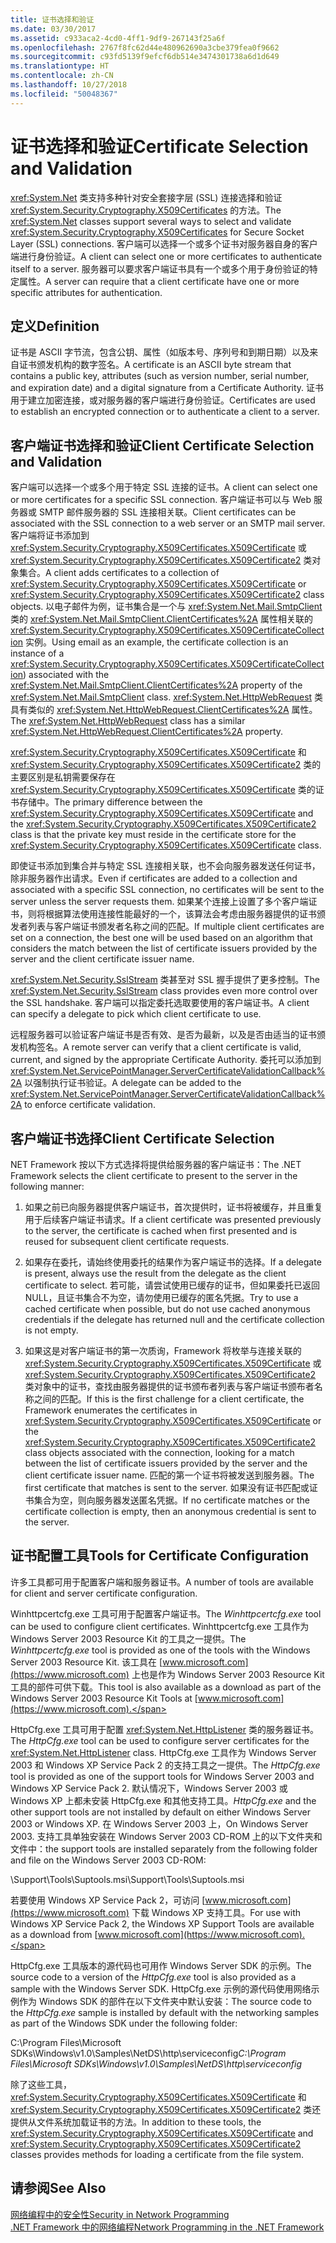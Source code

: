 ```yaml
---
title: 证书选择和验证
ms.date: 03/30/2017
ms.assetid: c933aca2-4cd0-4ff1-9df9-267143f25a6f
ms.openlocfilehash: 2767f8fc62d44e480962690a3cbe379fea0f9662
ms.sourcegitcommit: c93fd5139f9efcf6db514e3474301738a6d1d649
ms.translationtype: HT
ms.contentlocale: zh-CN
ms.lasthandoff: 10/27/2018
ms.locfileid: "50048367"
---
```

# <a name="certificate-selection-and-validation"></a><span data-ttu-id="38099-102">证书选择和验证</span><span class="sxs-lookup"><span data-stu-id="38099-102">Certificate Selection and Validation</span></span>
<span data-ttu-id="38099-103"><xref:System.Net> 类支持多种针对安全套接字层 (SSL) 连接选择和验证 <xref:System.Security.Cryptography.X509Certificates> 的方法。</span><span class="sxs-lookup"><span data-stu-id="38099-103">The <xref:System.Net> classes support several ways to select and validate <xref:System.Security.Cryptography.X509Certificates> for Secure Socket Layer (SSL) connections.</span></span> <span data-ttu-id="38099-104">客户端可以选择一个或多个证书对服务器自身的客户端进行身份验证。</span><span class="sxs-lookup"><span data-stu-id="38099-104">A client can select one or more certificates to authenticate itself to a server.</span></span> <span data-ttu-id="38099-105">服务器可以要求客户端证书具有一个或多个用于身份验证的特定属性。</span><span class="sxs-lookup"><span data-stu-id="38099-105">A server can require that a client certificate have one or more specific attributes for authentication.</span></span>  
  
## <a name="definition"></a><span data-ttu-id="38099-106">定义</span><span class="sxs-lookup"><span data-stu-id="38099-106">Definition</span></span>  
 <span data-ttu-id="38099-107">证书是 ASCII 字节流，包含公钥、属性（如版本号、序列号和到期日期）以及来自证书颁发机构的数字签名。</span><span class="sxs-lookup"><span data-stu-id="38099-107">A certificate is an ASCII byte stream that contains a public key, attributes (such as version number, serial number, and expiration date) and a digital signature from a Certificate Authority.</span></span> <span data-ttu-id="38099-108">证书用于建立加密连接，或对服务器的客户端进行身份验证。</span><span class="sxs-lookup"><span data-stu-id="38099-108">Certificates are used to establish an encrypted connection or to authenticate a client to a server.</span></span>  
  
## <a name="client-certificate-selection-and-validation"></a><span data-ttu-id="38099-109">客户端证书选择和验证</span><span class="sxs-lookup"><span data-stu-id="38099-109">Client Certificate Selection and Validation</span></span>  
 <span data-ttu-id="38099-110">客户端可以选择一个或多个用于特定 SSL 连接的证书。</span><span class="sxs-lookup"><span data-stu-id="38099-110">A client can select one or more certificates for a specific SSL connection.</span></span> <span data-ttu-id="38099-111">客户端证书可以与 Web 服务器或 SMTP 邮件服务器的 SSL 连接相关联。</span><span class="sxs-lookup"><span data-stu-id="38099-111">Client certificates can be associated with the SSL connection to a web server or an SMTP mail server.</span></span> <span data-ttu-id="38099-112">客户端将证书添加到 <xref:System.Security.Cryptography.X509Certificates.X509Certificate> 或 <xref:System.Security.Cryptography.X509Certificates.X509Certificate2> 类对象集合。</span><span class="sxs-lookup"><span data-stu-id="38099-112">A client adds certificates to a collection of <xref:System.Security.Cryptography.X509Certificates.X509Certificate> or <xref:System.Security.Cryptography.X509Certificates.X509Certificate2> class objects.</span></span> <span data-ttu-id="38099-113">以电子邮件为例，证书集合是一个与 <xref:System.Net.Mail.SmtpClient> 类的 <xref:System.Net.Mail.SmtpClient.ClientCertificates%2A> 属性相关联的 <xref:System.Security.Cryptography.X509Certificates.X509CertificateCollection> 实例。</span><span class="sxs-lookup"><span data-stu-id="38099-113">Using email as an example, the certificate collection is an instance of a <xref:System.Security.Cryptography.X509Certificates.X509CertificateCollection>) associated with the <xref:System.Net.Mail.SmtpClient.ClientCertificates%2A> property of the <xref:System.Net.Mail.SmtpClient> class.</span></span> <span data-ttu-id="38099-114"><xref:System.Net.HttpWebRequest> 类具有类似的 <xref:System.Net.HttpWebRequest.ClientCertificates%2A> 属性。</span><span class="sxs-lookup"><span data-stu-id="38099-114">The <xref:System.Net.HttpWebRequest> class has a similar <xref:System.Net.HttpWebRequest.ClientCertificates%2A> property.</span></span>  
  
 <span data-ttu-id="38099-115"><xref:System.Security.Cryptography.X509Certificates.X509Certificate> 和 <xref:System.Security.Cryptography.X509Certificates.X509Certificate2> 类的主要区别是私钥需要保存在 <xref:System.Security.Cryptography.X509Certificates.X509Certificate> 类的证书存储中。</span><span class="sxs-lookup"><span data-stu-id="38099-115">The primary difference between the <xref:System.Security.Cryptography.X509Certificates.X509Certificate> and the <xref:System.Security.Cryptography.X509Certificates.X509Certificate2> class is that the private key must reside in the certificate store for the <xref:System.Security.Cryptography.X509Certificates.X509Certificate> class.</span></span>  
  
 <span data-ttu-id="38099-116">即使证书添加到集合并与特定 SSL 连接相关联，也不会向服务器发送任何证书，除非服务器作出请求。</span><span class="sxs-lookup"><span data-stu-id="38099-116">Even if certificates are added to a collection and associated with a specific SSL connection, no certificates will be sent to the server unless the server requests them.</span></span> <span data-ttu-id="38099-117">如果某个连接上设置了多个客户端证书，则将根据算法使用连接性能最好的一个，该算法会考虑由服务器提供的证书颁发者列表与客户端证书颁发者名称之间的匹配。</span><span class="sxs-lookup"><span data-stu-id="38099-117">If multiple client certificates are set on a connection, the best one will be used based on an algorithm that considers the match between the list of certificate issuers provided by the server and the client certificate issuer name.</span></span>  
  
 <span data-ttu-id="38099-118"><xref:System.Net.Security.SslStream> 类甚至对 SSL 握手提供了更多控制。</span><span class="sxs-lookup"><span data-stu-id="38099-118">The <xref:System.Net.Security.SslStream> class provides even more control over the SSL handshake.</span></span> <span data-ttu-id="38099-119">客户端可以指定委托选取要使用的客户端证书。</span><span class="sxs-lookup"><span data-stu-id="38099-119">A client can specify a delegate to pick which client certificate to use.</span></span>  
  
 <span data-ttu-id="38099-120">远程服务器可以验证客户端证书是否有效、是否为最新，以及是否由适当的证书颁发机构签名。</span><span class="sxs-lookup"><span data-stu-id="38099-120">A remote server can verify that a client certificate is valid, current, and signed by the appropriate Certificate Authority.</span></span> <span data-ttu-id="38099-121">委托可以添加到 <xref:System.Net.ServicePointManager.ServerCertificateValidationCallback%2A> 以强制执行证书验证。</span><span class="sxs-lookup"><span data-stu-id="38099-121">A delegate can be added to the <xref:System.Net.ServicePointManager.ServerCertificateValidationCallback%2A> to enforce certificate validation.</span></span>  
  
## <a name="client-certificate-selection"></a><span data-ttu-id="38099-122">客户端证书选择</span><span class="sxs-lookup"><span data-stu-id="38099-122">Client Certificate Selection</span></span>  
 <span data-ttu-id="38099-123">NET Framework 按以下方式选择将提供给服务器的客户端证书：</span><span class="sxs-lookup"><span data-stu-id="38099-123">The .NET Framework selects the client certificate to present to the server in the following manner:</span></span>  
  
1.  <span data-ttu-id="38099-124">如果之前已向服务器提供客户端证书，首次提供时，证书将被缓存，并且重复用于后续客户端证书请求。</span><span class="sxs-lookup"><span data-stu-id="38099-124">If a client certificate was presented previously to the server, the certificate is cached when first presented and is reused for subsequent client certificate requests.</span></span>  
  
2.  <span data-ttu-id="38099-125">如果存在委托，请始终使用委托的结果作为客户端证书的选择。</span><span class="sxs-lookup"><span data-stu-id="38099-125">If a delegate is present, always use the result from the delegate as the client certificate to select.</span></span> <span data-ttu-id="38099-126">若可能，请尝试使用已缓存的证书，但如果委托已返回 NULL，且证书集合不为空，请勿使用已缓存的匿名凭据。</span><span class="sxs-lookup"><span data-stu-id="38099-126">Try to use a cached certificate when possible, but do not use cached anonymous credentials if the delegate has returned null and the certificate collection is not empty.</span></span>  
  
3.  <span data-ttu-id="38099-127">如果这是对客户端证书的第一次质询，Framework 将枚举与连接关联的 <xref:System.Security.Cryptography.X509Certificates.X509Certificate> 或 <xref:System.Security.Cryptography.X509Certificates.X509Certificate2> 类对象中的证书，查找由服务器提供的证书颁布者列表与客户端证书颁布者名称之间的匹配。</span><span class="sxs-lookup"><span data-stu-id="38099-127">If this is the first challenge for a client certificate, the Framework enumerates the certificates in <xref:System.Security.Cryptography.X509Certificates.X509Certificate> or the <xref:System.Security.Cryptography.X509Certificates.X509Certificate2> class objects associated with the connection, looking for a match between the list of certificate issuers provided by the server and the client certificate issuer name.</span></span> <span data-ttu-id="38099-128">匹配的第一个证书将被发送到服务器。</span><span class="sxs-lookup"><span data-stu-id="38099-128">The first certificate that matches is sent to the server.</span></span> <span data-ttu-id="38099-129">如果没有证书匹配或证书集合为空，则向服务器发送匿名凭据。</span><span class="sxs-lookup"><span data-stu-id="38099-129">If no certificate matches or the certificate collection is empty, then an anonymous credential is sent to the server.</span></span>  
  
## <a name="tools-for-certificate-configuration"></a><span data-ttu-id="38099-130">证书配置工具</span><span class="sxs-lookup"><span data-stu-id="38099-130">Tools for Certificate Configuration</span></span>  
 <span data-ttu-id="38099-131">许多工具都可用于配置客户端和服务器证书。</span><span class="sxs-lookup"><span data-stu-id="38099-131">A number of tools are available for client and server certificate configuration.</span></span>  
  
 <span data-ttu-id="38099-132">Winhttpcertcfg.exe 工具可用于配置客户端证书。</span><span class="sxs-lookup"><span data-stu-id="38099-132">The *Winhttpcertcfg.exe* tool can be used to configure client certificates.</span></span> <span data-ttu-id="38099-133">Winhttpcertcfg.exe 工具作为 Windows Server 2003 Resource Kit 的工具之一提供。</span><span class="sxs-lookup"><span data-stu-id="38099-133">The *Winhttpcertcfg.exe* tool is provided as one of the tools with the Windows Server 2003 Resource Kit.</span></span> <span data-ttu-id="38099-134">该工具在 [www.microsoft.com](https://www.microsoft.com) 上也是作为 Windows Server 2003 Resource Kit 工具的部件可供下载。</span><span class="sxs-lookup"><span data-stu-id="38099-134">This tool is also available as a download as part of the Windows Server 2003 Resource Kit Tools at [www.microsoft.com](https://www.microsoft.com).</span></span>  
  
<span data-ttu-id="38099-135">HttpCfg.exe 工具可用于配置 <xref:System.Net.HttpListener> 类的服务器证书。</span><span class="sxs-lookup"><span data-stu-id="38099-135">The *HttpCfg.exe* tool can be used to configure server certificates for the <xref:System.Net.HttpListener> class.</span></span> <span data-ttu-id="38099-136">HttpCfg.exe 工具作为 Windows Server 2003 和 Windows XP Service Pack 2 的支持工具之一提供。</span><span class="sxs-lookup"><span data-stu-id="38099-136">The *HttpCfg.exe* tool is provided as one of the support tools for Windows Server 2003 and Windows XP Service Pack 2.</span></span> <span data-ttu-id="38099-137">默认情况下，Windows Server 2003 或 Windows XP 上都未安装 HttpCfg.exe 和其他支持工具。</span><span class="sxs-lookup"><span data-stu-id="38099-137">*HttpCfg.exe* and the other support tools are not installed by default on either Windows Server 2003 or Windows XP.</span></span> <span data-ttu-id="38099-138">在 Windows Server 2003 上，</span><span class="sxs-lookup"><span data-stu-id="38099-138">On Windows Server 2003.</span></span> <span data-ttu-id="38099-139">支持工具单独安装在 Windows Server 2003 CD-ROM 上的以下文件夹和文件中：</span><span class="sxs-lookup"><span data-stu-id="38099-139">the support tools are installed separately from the following folder and file on the Windows Server 2003 CD-ROM:</span></span>  
  
 <span data-ttu-id="38099-140">\Support\Tools\Suptools.msi</span><span class="sxs-lookup"><span data-stu-id="38099-140">\Support\Tools\Suptools.msi</span></span>  
  
 <span data-ttu-id="38099-141">若要使用 Windows XP Service Pack 2，可访问 [www.microsoft.com](https://www.microsoft.com) 下载 Windows XP 支持工具。</span><span class="sxs-lookup"><span data-stu-id="38099-141">For use with Windows XP Service Pack 2, the Windows XP Support Tools are available as a download from [www.microsoft.com](https://www.microsoft.com).</span></span>  
  
 <span data-ttu-id="38099-142">HttpCfg.exe 工具版本的源代码也可用作 Windows Server SDK 的示例。</span><span class="sxs-lookup"><span data-stu-id="38099-142">The source code to a version of the *HttpCfg.exe* tool is also provided as a sample with the Windows Server SDK.</span></span> <span data-ttu-id="38099-143">HttpCfg.exe 示例的源代码使用网络示例作为 Windows SDK 的部件在以下文件夹中默认安装：</span><span class="sxs-lookup"><span data-stu-id="38099-143">The source code to the *HttpCfg.exe* sample is installed by default with the networking samples as part of the Windows SDK under the following folder:</span></span>  
  
 <span data-ttu-id="38099-144">C:\Program Files\Microsoft SDKs\Windows\v1.0\Samples\NetDS\http\serviceconfig</span><span class="sxs-lookup"><span data-stu-id="38099-144">*C:\Program Files\Microsoft SDKs\Windows\v1.0\Samples\NetDS\http\serviceconfig*</span></span>  
  
 <span data-ttu-id="38099-145">除了这些工具， <xref:System.Security.Cryptography.X509Certificates.X509Certificate> 和 <xref:System.Security.Cryptography.X509Certificates.X509Certificate2> 类还提供从文件系统加载证书的方法。</span><span class="sxs-lookup"><span data-stu-id="38099-145">In addition to these tools, the <xref:System.Security.Cryptography.X509Certificates.X509Certificate> and <xref:System.Security.Cryptography.X509Certificates.X509Certificate2> classes provides methods for loading a certificate from the file system.</span></span>  
  
## <a name="see-also"></a><span data-ttu-id="38099-146">请参阅</span><span class="sxs-lookup"><span data-stu-id="38099-146">See Also</span></span>  
 [<span data-ttu-id="38099-147">网络编程中的安全性</span><span class="sxs-lookup"><span data-stu-id="38099-147">Security in Network Programming</span></span>](../../../docs/framework/network-programming/security-in-network-programming.md)  
 [<span data-ttu-id="38099-148">.NET Framework 中的网络编程</span><span class="sxs-lookup"><span data-stu-id="38099-148">Network Programming in the .NET Framework</span></span>](../../../docs/framework/network-programming/index.md)
